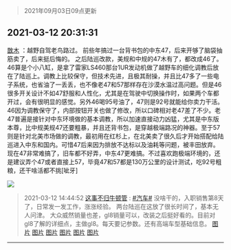 > 2021年09月03日09点更新
<link rel="stylesheet" href="https://cdn.jsdelivr.net/gh/taotie6/sampleJSON@main/css/photo_show.css">


 ## 2021-03-12 20:31:31 

 [㪚木](https://www.coolapk.com/feed/25486069?shareKey=OGNhNzVmNjFiODFkNjEzMTc3YzQ~) ：越野自驾老鸟路过。
前些年搞过一台背书包的中东47，后来开够了脑袋抽筋卖了，后来挺后悔的。
之后陆巡改款，美规和中规的47木有了，都改成46了。46算是个小八缸，是拿了雷家LS460那台1UR发动机做了越野车的细化调教后放在了陆巡上。调教上比较保守，但技术先进，且极其耐操<!--break-->，并且比47多了一些电子系统，也省油了一丢丢，也不像老47和57那样存在沙漠水温过高问题。但是46很多开关设计不如47舒服和人性化，尤其是在驾驶中切换操作时，如果两个车都开过，会有很明显的感觉。另外46喝95号油了，47则是92号就能给你卖力干活。
46因为调教保守了，内部按钮开关也做了修改，所以口碑相对老47差了不少。老47普遍是接针对中东环境做的基本调教，所以加速直接动力凶猛，尤其是中东版本尊，比中规美规47还要粗暴，并且还背书包，是穿越极端路况的神器。至于57则是针对北美市场做的调教，最初用在红杉上，在北美卖了很久后才开始搭配给陆巡进入中东和国内。可惜47后来因为排放不达标以及油耗等问题，被丰田放弃。
现在47非常难搞了，旧车都不好弄，中东47更难搞。不过喜欢跑极端环境的，还是建议弄个47或者直接上57，毕竟47和57都是130万公里的设计测试，吃92号粗粮，还干啥活都不挑[呲牙] 

<div class="album">
<img class="img-item" src="http://image.coolapk.com/feed/2021/0126/07/1081091_5675b699_7006_7041@378x502.gif" />
</div>

> 2021-03-12 14:44:52 
> [这事不归牛顿管](https://www.coolapk.com/feed/25477605?shareKey=NTUzNmFkNzQxYmExNjEzMTc3YzQ~) : <a class="feed-link-tag" href="/t/汽车?type=0">#汽车#</a> 没啥干的，入职销售第8天了，日常发一发工作，涨涨经验。 两台陆巡在这放了很长时间了，基本无人问津。 大众威然销量也差，gl8销量可以，改装之后挺好看的。目前对gl8了解的详细点，主做gl8。每天要记参数。还有高端车型基础信息。 
[图片](http://image.coolapk.com/feed/2021/0312/14/3178451_1489_4889@880x553.jpg)
[图片](http://image.coolapk.com/feed/2021/0312/14/3178451_1489_4922@813x536.jpg)
[图片](http://image.coolapk.com/feed/2021/0312/14/3178451_1490_0084@2267x1080.jpg)
[图片](http://image.coolapk.com/feed/2021/0312/14/3178451_1491_0976@2267x1080.jpg)
[图片](http://image.coolapk.com/feed/2021/0312/14/3178451_1489_7813@1440x1080.jpg)
[图片](http://image.coolapk.com/feed/2021/0312/14/3178451_1491_0689@1440x1080.jpg)

 ------- 

